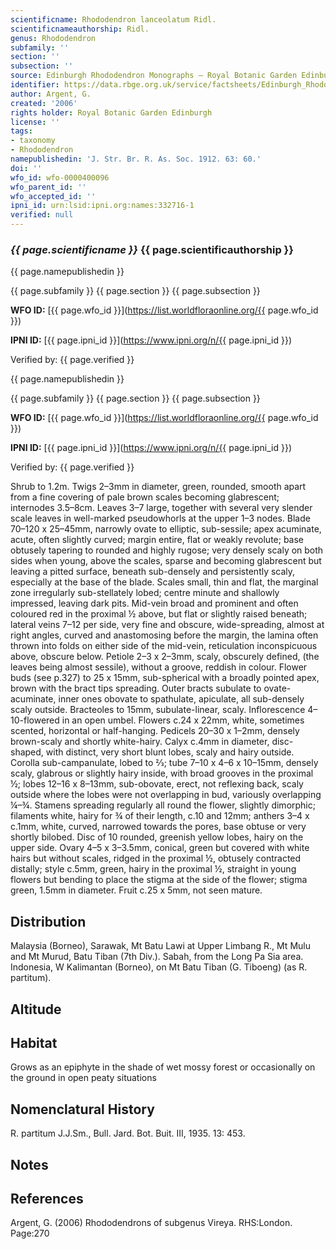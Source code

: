 ```yaml
---
scientificname: Rhododendron lanceolatum Ridl.
scientificnameauthorship: Ridl.
genus: Rhododendron
subfamily: ''
section: ''
subsection: ''
source: Edinburgh Rhododendron Monographs – Royal Botanic Garden Edinburgh
identifier: https://data.rbge.org.uk/service/factsheets/Edinburgh_Rhododendron_Monographs.xhtml
author: Argent, G.
created: '2006'
rights holder: Royal Botanic Garden Edinburgh
license: ''
tags:
- taxonomy
- Rhododendron
namepublishedin: 'J. Str. Br. R. As. Soc. 1912. 63: 60.'
doi: ''
wfo_id: wfo-0000400096
wfo_parent_id: ''
wfo_accepted_id: ''
ipni_id: urn:lsid:ipni.org:names:332716-1
verified: null
---
```

### _{{ page.scientificname }}_ {{ page.scientificauthorship }}
 {{ page.namepublishedin }}

{{ page.subfamily }} {{ page.section }} {{ page.subsection }}

**WFO ID:** [{{ page.wfo_id }}](https://list.worldfloraonline.org/{{ page.wfo_id }})

**IPNI ID:** [{{ page.ipni_id }}](https://www.ipni.org/n/{{ page.ipni_id }})

Verified by: {{ page.verified }}

 {{ page.namepublishedin }}

{{ page.subfamily }} {{ page.section }} {{ page.subsection }}

**WFO ID:** [{{ page.wfo_id }}](https://list.worldfloraonline.org/{{ page.wfo_id }})

**IPNI ID:** [{{ page.ipni_id }}](https://www.ipni.org/n/{{ page.ipni_id }})

Verified by: {{ page.verified }}



Shrub to 1.2m. Twigs 2–3mm in diameter, green, rounded, smooth apart from a fine covering of pale brown scales becoming glabrescent; internodes 3.5–8cm. Leaves 3–7 large, together with several very slender scale leaves in well-marked pseudowhorls at the upper 1–3 nodes. Blade 70–120 x 25–45mm, narrowly ovate to elliptic, sub-sessile; apex acuminate, acute, often slightly curved; margin entire, flat or weakly revolute; base obtusely tapering to rounded and highly rugose; very densely scaly on both sides when young, above the scales, sparse and becoming glabrescent but leaving a pitted surface, beneath sub-densely and persistently scaly, especially at the base of the blade. Scales small, thin and flat, the marginal zone irregularly sub-stellately lobed; centre minute and shallowly impressed, leaving dark pits. Mid-vein broad and prominent and often coloured red in the proximal ½ above, but flat or slightly raised beneath; lateral veins 7–12 per side, very fine and obscure, wide-spreading, almost at right angles, curved and anastomosing before the margin, the lamina often thrown into folds on either side of the mid-vein, reticulation inconspicuous above, obscure below. Petiole 2–3 x 2–3mm, scaly, obscurely defined, (the leaves being almost sessile), without a groove, reddish in colour. Flower buds (see p.327) to 25 x 15mm, sub-spherical with a broadly pointed apex, brown with the bract tips spreading. Outer bracts subulate to ovate-acuminate, inner ones obovate to spathulate, apiculate, all sub-densely scaly outside. Bracteoles to 15mm, subulate-linear, scaly. Inflorescence 4–10-flowered in an open umbel. Flowers c.24 x 22mm, white, sometimes scented, horizontal or half-hanging. Pedicels 20–30 x 1–2mm, densely brown-scaly and shortly white-hairy. Calyx c.4mm in diameter, disc-shaped, with distinct, very short blunt lobes, scaly and hairy outside. Corolla sub-campanulate, lobed to 2⁄3; tube 7–10 x 4–6 x 10–15mm, densely scaly, glabrous or slightly hairy inside, with broad grooves in the proximal ½; lobes 12–16 x 8–13mm, sub-obovate, erect, not reflexing back, scaly outside where the lobes were not overlapping in bud, variously overlapping ¼–¾. Stamens spreading regularly all round the flower, slightly dimorphic; filaments white, hairy for ¾ of their length, c.10 and 12mm; anthers 3–4 x c.1mm, white, curved, narrowed towards the pores, base obtuse or very shortly bilobed. Disc of 10 rounded, greenish yellow lobes, hairy on the upper side. Ovary 4–5 x 3–3.5mm, conical, green but covered with white hairs but without scales, ridged in the proximal ½, obtusely contracted distally; style c.5mm, green, hairy in the proximal ½, straight in young flowers but bending to place the stigma at the side of the flower; stigma green, 1.5mm in diameter. Fruit c.25 x 5mm, not seen mature.

## Distribution
Malaysia (Borneo), Sarawak, Mt Batu Lawi at Upper Limbang R., Mt Mulu and Mt Murud, Batu Tiban (7th Div.). Sabah, from the Long Pa Sia area. Indonesia, W Kalimantan (Borneo), on Mt Batu Tiban (G. Tiboeng) (as R. partitum).

## Altitude


## Habitat
Grows as an epiphyte in the shade of wet mossy forest or occasionally on the ground in open peaty situations

## Nomenclatural History
R. partitum J.J.Sm., Bull. Jard. Bot. Buit. III, 1935. 13: 453.
                       
## Notes


## References

Argent, G. (2006) Rhododendrons of subgenus Vireya. RHS:London. Page:270
